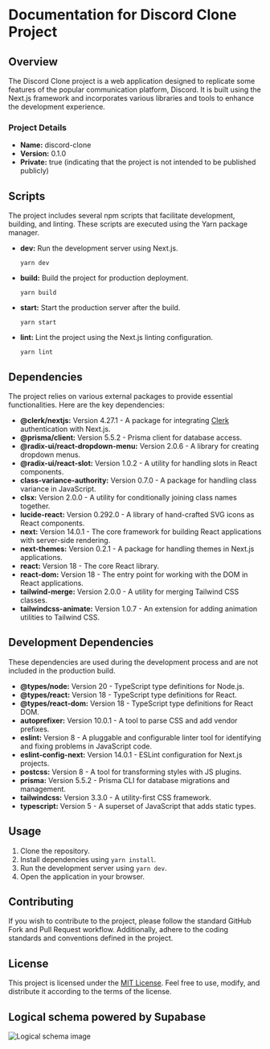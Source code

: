 # Documentation for Discord Clone Project

## Overview

The Discord Clone project is a web application designed to replicate some features of the popular communication platform, Discord. It is built using the Next.js framework and incorporates various libraries and tools to enhance the development experience.

### Project Details

- **Name:** discord-clone
- **Version:** 0.1.0
- **Private:** true (indicating that the project is not intended to be published publicly)

## Scripts

The project includes several npm scripts that facilitate development, building, and linting. These scripts are executed using the Yarn package manager.

- **dev:** Run the development server using Next.js.

  ```
  yarn dev
  ```

- **build:** Build the project for production deployment.

  ```
  yarn build
  ```

- **start:** Start the production server after the build.

  ```
  yarn start
  ```

- **lint:** Lint the project using the Next.js linting configuration.
  ```
  yarn lint
  ```

## Dependencies

The project relies on various external packages to provide essential functionalities. Here are the key dependencies:

- **@clerk/nextjs:** Version 4.27.1 - A package for integrating [Clerk](https://docs.clerk.dev/) authentication with Next.js.
- **@prisma/client:** Version 5.5.2 - Prisma client for database access.
- **@radix-ui/react-dropdown-menu:** Version 2.0.6 - A library for creating dropdown menus.
- **@radix-ui/react-slot:** Version 1.0.2 - A utility for handling slots in React components.
- **class-variance-authority:** Version 0.7.0 - A package for handling class variance in JavaScript.
- **clsx:** Version 2.0.0 - A utility for conditionally joining class names together.
- **lucide-react:** Version 0.292.0 - A library of hand-crafted SVG icons as React components.
- **next:** Version 14.0.1 - The core framework for building React applications with server-side rendering.
- **next-themes:** Version 0.2.1 - A package for handling themes in Next.js applications.
- **react:** Version 18 - The core React library.
- **react-dom:** Version 18 - The entry point for working with the DOM in React applications.
- **tailwind-merge:** Version 2.0.0 - A utility for merging Tailwind CSS classes.
- **tailwindcss-animate:** Version 1.0.7 - An extension for adding animation utilities to Tailwind CSS.

## Development Dependencies

These dependencies are used during the development process and are not included in the production build.

- **@types/node:** Version 20 - TypeScript type definitions for Node.js.
- **@types/react:** Version 18 - TypeScript type definitions for React.
- **@types/react-dom:** Version 18 - TypeScript type definitions for React DOM.
- **autoprefixer:** Version 10.0.1 - A tool to parse CSS and add vendor prefixes.
- **eslint:** Version 8 - A pluggable and configurable linter tool for identifying and fixing problems in JavaScript code.
- **eslint-config-next:** Version 14.0.1 - ESLint configuration for Next.js projects.
- **postcss:** Version 8 - A tool for transforming styles with JS plugins.
- **prisma:** Version 5.5.2 - Prisma CLI for database migrations and management.
- **tailwindcss:** Version 3.3.0 - A utility-first CSS framework.
- **typescript:** Version 5 - A superset of JavaScript that adds static types.

## Usage

1. Clone the repository.
2. Install dependencies using `yarn install`.
3. Run the development server using `yarn dev`.
4. Open the application in your browser.

## Contributing

If you wish to contribute to the project, please follow the standard GitHub Fork and Pull Request workflow. Additionally, adhere to the coding standards and conventions defined in the project.

## License

This project is licensed under the [MIT License](LICENSE). Feel free to use, modify, and distribute it according to the terms of the license.

## Logical schema powered by Supabase

![Logical schema image](https://prnt.sc/KxzgQ12X_cum)
